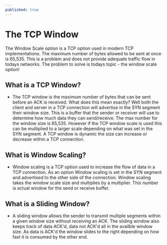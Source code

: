 ```yaml
---
published: true
---
```

# **The TCP Window**

The Window Scale option is a TCP option used in modern TCP implementations. The maximum number of bytes allowed to be sent at once is 65,535. This is a problem and does not provide adequate traffic flow in todays networks. The problem to solve is todays topic - the window scale option!

## What is a TCP Window?

- The TCP window is the maximum number of bytes that can be sent before an ACK is received. What does this mean exactly? Well both the client and server in a TCP connection will advertise in the SYN segment their window size. This is a buffer that the sender or receiver will use to determine how much data they can send/receive. The max number for the window size is 65,535. However if the TCP window scale is used this can be multiplied to a larger scale depending on what was set in the SYN segment. A TCP window is dynamic the size can increase or decrease within a TCP connection.

## What is Window Scaling?

- Window scaling is a TCP option used to increase the flow of data in a TCP connection. As an option Window scaling is set in the SYN segment and advertised to the other side of the connection. Window scaling takes the window scale size and multiplies by a multiplier. This number is actual window for the send or receive buffer.

## What is a Sliding Window?

- A sliding window allows the sender to transmit multiple segments within a given window size without receiving an ACK. The sliding window also keeps track of data ACK'd, data not ACK'd all in the availble window size. As data is ACK'd the window slides to the right depending on how fast it is consumed by the other end.

